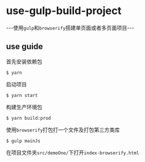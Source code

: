 # use-gulp-build-project

---使用`gulp`和`browserify`搭建单页面或者多页面项目---

## use guide

首先安装依赖包
```
$ yarn
```

启动项目
```
$ yarn start
```

构建生产环境包
```
$ yarn build:prod
```

使用`browserify`打包打一个文件及打包第三方类库
```
$ gulp mainJs
```

在项目文件夹`src/demoOne/`下打开`index-browserify.html`
